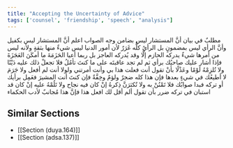 ```yaml
---
title: "Accepting the Uncertainty of Advice"
tags: ['counsel', 'friendship', 'speech', "analysis"]
---
```


 مطلبٌ في بيان أنَّ المستشار ليس بضامن وجه الصواب اعلم أنَّ المستشار ليس بكفيل وأنَّ الرأي ليس بمضمونٍ بل الرأيُ كلُّه غَرَرٌ لأن أمور الدنيا ليس شيءٌ منها بثقةٍ ولأنه ليس من أمرها شيءٌ يدركه الحازم إلَّا وقد يُدركه العاجز بل ربما أعيا الحَزَمَةَ ما أمكَنَ العَجَزَةَ فإذا أشار عليك صاحبُك برأي ثم لم تجد عاقبتَه على ما كنتَ تأمُلُ فلا تجعلْ ذلك عليه دَيْنًا ولا تُلزِمْهُ لَوْمًا وعَذْلًا بأنْ تقول أنت فعلت هذا بي وأنت أمرتني ولولا أنت لم أفعل ولا جَرَمَ لا أطيعُك في شيءٍ بعدها فإن هذا كله ضجرٌ ولؤمٌ وخِفَّةٌ  فإن كنتَ أنت المشيرَ فعَمِل برأيك أو تركه فبدا صوابُك فلا تَمْنُنْ به ولا تُكثرَنَّ ذِكرهُ إنْ كان فيه نجاح ولا تَلُمْهُ عليه إنْ كان قد استبان في تركه ضرر بأن تقول ألم أقل لك افعل هذا  فإنَّ هذا مُجانبٌ لأدب الحكماء

## Similar Sections
- [[Section (duya.164)]]
 - [[Section (adsa.137)]]
